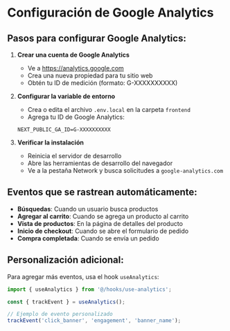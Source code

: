 # Configuración de Google Analytics

## Pasos para configurar Google Analytics:

1. **Crear una cuenta de Google Analytics**
   - Ve a https://analytics.google.com
   - Crea una nueva propiedad para tu sitio web
   - Obtén tu ID de medición (formato: G-XXXXXXXXXX)

2. **Configurar la variable de entorno**
   - Crea o edita el archivo `.env.local` en la carpeta `frontend`
   - Agrega tu ID de Google Analytics:
   ```
   NEXT_PUBLIC_GA_ID=G-XXXXXXXXXX
   ```

3. **Verificar la instalación**
   - Reinicia el servidor de desarrollo
   - Abre las herramientas de desarrollo del navegador
   - Ve a la pestaña Network y busca solicitudes a `google-analytics.com`

## Eventos que se rastrean automáticamente:

- **Búsquedas**: Cuando un usuario busca productos
- **Agregar al carrito**: Cuando se agrega un producto al carrito
- **Vista de productos**: En la página de detalles del producto
- **Inicio de checkout**: Cuando se abre el formulario de pedido
- **Compra completada**: Cuando se envía un pedido

## Personalización adicional:

Para agregar más eventos, usa el hook `useAnalytics`:

```typescript
import { useAnalytics } from '@/hooks/use-analytics';

const { trackEvent } = useAnalytics();

// Ejemplo de evento personalizado
trackEvent('click_banner', 'engagement', 'banner_name');
```
